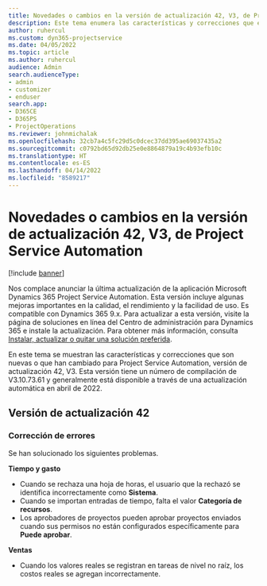 ```yaml
---
title: Novedades o cambios en la versión de actualización 42, V3, de Project Service Automation
description: Este tema enumera las características y correcciones que están disponibles en Microsoft Dynamics 365 Project Service Automation, versión de actualización 42, V3.
author: ruhercul
ms.custom: dyn365-projectservice
ms.date: 04/05/2022
ms.topic: article
ms.author: ruhercul
audience: Admin
search.audienceType:
- admin
- customizer
- enduser
search.app:
- D365CE
- D365PS
- ProjectOperations
ms.reviewer: johnmichalak
ms.openlocfilehash: 32cb7a4c5fc29d5c0dcec37dd395ae69037435a2
ms.sourcegitcommit: c0792bd65d92db25e0e8864879a19c4b93efb10c
ms.translationtype: HT
ms.contentlocale: es-ES
ms.lasthandoff: 04/14/2022
ms.locfileid: "8589217"
---
```

# <a name="whats-new-or-changed-in-project-service-automation-update-release-42-v3"></a>Novedades o cambios en la versión de actualización 42, V3, de Project Service Automation

[!include [banner](../includes/psa-now-project-operations.md)]

Nos complace anunciar la última actualización de la aplicación Microsoft Dynamics 365 Project Service Automation. Esta versión incluye algunas mejoras importantes en la calidad, el rendimiento y la facilidad de uso. Es compatible con Dynamics 365 9.x. Para actualizar a esta versión, visite la página de soluciones en línea del Centro de administración para Dynamics 365 e instale la actualización. Para obtener más información, consulta [Instalar, actualizar o quitar una solución preferida](/power-platform/admin/install-remove-preferred-solution).

En este tema se muestran las características y correcciones que son nuevas o que han cambiado para Project Service Automation, versión de actualización 42, V3. Esta versión tiene un número de compilación de V3.10.73.61 y generalmente está disponible a través de una actualización automática en abril de 2022.

## <a name="update-release-42"></a>Versión de actualización 42

### <a name="bug-fixes"></a>Corrección de errores

Se han solucionado los siguientes problemas.

**Tiempo y gasto**

- Cuando se rechaza una hoja de horas, el usuario que la rechazó se identifica incorrectamente como **Sistema**.
- Cuando se importan entradas de tiempo, falta el valor **Categoría de recursos**.
- Los aprobadores de proyectos pueden aprobar proyectos enviados cuando sus permisos no están configurados específicamente para **Puede aprobar**.

**Ventas**

- Cuando los valores reales se registran en tareas de nivel no raíz, los costos reales se agregan incorrectamente.
